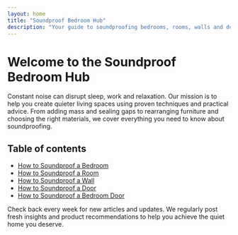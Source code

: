 ```yaml
---
layout: home
title: "Soundproof Bedroom Hub"
description: "Your guide to soundproofing bedrooms, rooms, walls and doors. Practical tips, research‑backed advice and product recommendations."
---
```


# Welcome to the Soundproof Bedroom Hub

Constant noise can disrupt sleep, work and relaxation. Our mission is to help you create quieter living spaces using proven techniques and practical advice. From adding mass and sealing gaps to rearranging furniture and choosing the right materials, we cover everything you need to know about soundproofing.

## Table of contents

- [How to Soundproof a Bedroom](/posts/soundproof-bedroom)
- [How to Soundproof a Room](/posts/soundproof-room)
- [How to Soundproof a Wall](/posts/soundproof-wall)
- [How to Soundproof a Door](/posts/soundproof-door)
- [How to Soundproof a Bedroom Door](/posts/soundproof-bedroom-door)

Check back every week for new articles and updates. We regularly post fresh insights and product recommendations to help you achieve the quiet home you deserve.
